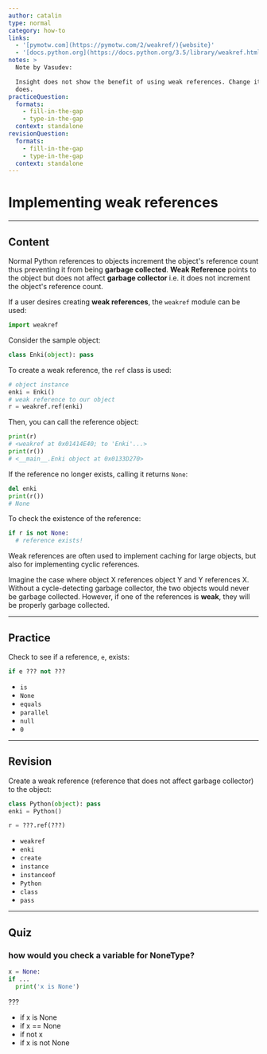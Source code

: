 ```yaml
---
author: catalin
type: normal
category: how-to
links:
  - '[pymotw.com](https://pymotw.com/2/weakref/){website}'
  - '[docs.python.org](https://docs.python.org/3.5/library/weakref.html){website}'
notes: >
  Note by Vasudev:

  Insight does not show the benefit of using weak references. Change it so it
  does.
practiceQuestion:
  formats:
    - fill-in-the-gap
    - type-in-the-gap
  context: standalone
revisionQuestion:
  formats:
    - fill-in-the-gap
    - type-in-the-gap
  context: standalone
---
```


# Implementing **weak** references


---

## Content

Normal Python references to objects increment the object's reference count thus preventing it from being **garbage collected**. **Weak Reference** points to the object but does not affect **garbage collector** i.e. it does not increment the object's reference count.

If a user desires creating **weak references**, the `weakref` module can be used:

```python
import weakref
```

Consider the sample object:

```python
class Enki(object): pass
```

To create a weak reference, the `ref` class is used:

```python
# object instance
enki = Enki()
# weak reference to our object
r = weakref.ref(enki)

```

Then, you can call the reference object:

```python
print(r)
# <weakref at 0x01414E40; to 'Enki'...>
print(r())
# <__main__.Enki object at 0x0133D270>
```

If the reference no longer exists, calling it returns `None`:

```python
del enki
print(r())
# None
```

To check the existence of the reference:

```python
if r is not None:
  # reference exists!
```

Weak references are often used to implement caching for large objects, but also for implementing cyclic references.

Imagine the case where object X references object Y and Y references X. Without a cycle-detecting garbage collector, the two objects would never be garbage collected. However, if one of the references is **weak**, they will be properly garbage collected.


---

## Practice

Check to see if a reference, `e`, exists:

```python
if e ??? not ???
```

- `is`
- `None`
- `equals`
- `parallel`
- `null`
- `0`


---

## Revision

Create a weak reference (reference that does not affect garbage collector) to the object:

```python
class Python(object): pass
enki = Python()

r = ???.ref(???)
```

- `weakref`
- `enki`
- `create`
- `instance`
- `instanceof`
- `Python`
- `class`
- `pass`


---

## Quiz

### how would you check a variable for NoneType?


```python
x = None:
if ...
  print('x is None')
```

 ???

- if x is None
- if x == None
- if not x
- if x is not None
 
